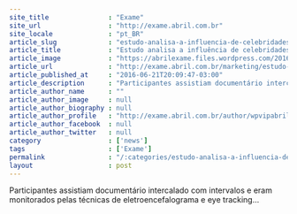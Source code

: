 ```yaml
---
site_title               : "Exame"
site_url                 : "http://exame.abril.com.br"
site_locale              : "pt_BR"
article_slug             : "estudo-analisa-a-influencia-de-celebridades-na-comunicacao"
article_title            : "Estudo analisa a influência de celebridades na comunicação"
article_image            : "https://abrilexame.files.wordpress.com/2016/09/size_960_16_9_gisele-bundchen26.jpg?quality=70&strip=all&w=960"
article_url              : "http://exame.abril.com.br/marketing/estudo-analisa-a-influencia-de-celebridades-na-comunicacao/"
article_published_at     : "2016-06-21T20:09:47-03:00"
article_description      : "Participantes assistiam documentário intercalado com intervalos e eram monitorados pelas técnicas de eletroencefalograma e eye tracking..."
article_author_name      : ""
article_author_image     : null
article_author_biography : null
article_author_profile   : "http://exame.abril.com.br/author/wpvipabril/"
article_author_facebook  : null
article_author_twitter   : null
category                 : ['news']
tags                     : ['Exame']
permalink                : "/:categories/estudo-analisa-a-influencia-de-celebridades-na-comunicacao/"
layout                   : post
---
```


Participantes assistiam documentário intercalado com intervalos e eram monitorados pelas técnicas de eletroencefalograma e eye tracking...
